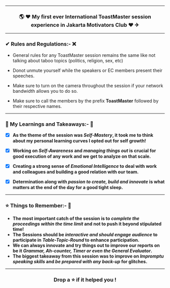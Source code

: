 -------------------------------------------------------------------------
### <p align="center"> 🌎 ❤ My first ever International ToastMaster session experience in Jakarta Motivators Club ❤ ✈ </p>
-------------------------------------------------------------------------


### ✔ Rules and Regulations:- ❌


* General rules for any ToastMaster session remains the same like not talking about taboo topics (politics, religion, sex, etc)

* Donot unmute yourself while the speakers or EC members present their speeches. 

* Make sure to turn on the camera throughout the session if your network bandwidth allows you to do so.

* Make sure to call the members by the prefix **ToastMaster** followed by their respective names.

-------------------------------------------------------------------------------------------------------------------------------------------------------------------------

### 💭 My Learnings and Takeaways:- 💌

- [X] **As the theme of the session was *Self-Mastery*, it took me to think about my personal learning curves I opted out for self growth!**

- [X] **Working on *Self-Awareness* and *managing things out* is crucial for good execution of any work and we get to analyze on that scale.** 

- [X] **Creating a strong sense of *Emotional Intelligence* to deal with work and colleagues and building a good relation with our team.**

- [X] **Determination along with *passion to create, build and innovate* is what matters at the end of the day for a good tight sleep.**

-------------------------------------------------------------------------

### ⭐ Things to Remember:- 🤔

* **The most important catch of the session is to *complete the proceedings within the time limit* and not to push it beyond stipulated time!**
* **The Sessions should be *interactive and should engage audience* to participate in *Table-Topic-Round* to enhance participation.**
* **We can always innovate and try things out to improve our reports on be it *Grammar, Ah-counter, Timer or even the General Evaluator*.**
* **The biggest takeaway from this session was to improve on *Impromptu speaking skills* and *be prepared with any back-up* for glitches.**

-------------------------------------------------------------------------

### <p align="center"> Drop a ⭐ if it helped you ! </p>
   

